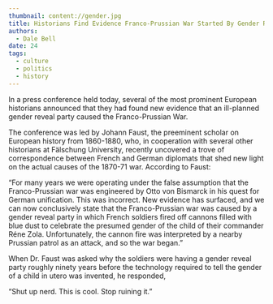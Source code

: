 ```yaml
---
thumbnail: content://gender.jpg
title: Historians Find Evidence Franco-Prussian War Started By Gender Reveal Party
authors:
  - Dale Bell
date: 24
tags:
  - culture
  - politics
  - history
---
```


In a press conference held today, several of the most prominent European historians announced that they had found new evidence that an ill-planned gender reveal party caused the Franco-Prussian War. 

The conference was led by Johann Faust, the preeminent scholar on European history from 1860-1880, who, in cooperation with several other historians at Fälschung University, recently uncovered a trove of correspondence between French and German diplomats that shed new light on the actual causes of the 1870-71 war. According to Faust:

“For many years we were operating under the false assumption that the Franco-Prussian war was engineered by Otto von Bismarck in his quest for German unification. This was incorrect. New evidence has surfaced, and we can now conclusively state that the Franco-Prussian war was caused by a gender reveal party in which French soldiers fired off cannons filled with blue dust to celebrate the presumed gender of the child of their commander Réne Zola. Unfortunately, the cannon fire was interpreted by a nearby Prussian patrol as an attack, and so the war began.”

When Dr. Faust was asked why the soldiers were having a gender reveal party roughly ninety years before the technology required to tell the gender of a child in utero was invented, he responded,

“Shut up nerd. This is cool. Stop ruining it.”
